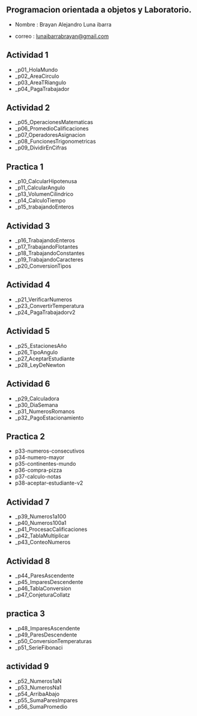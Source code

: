 ## Programacion orientada a objetos y Laboratorio.

- Nombre : Brayan Alejandro Luna ibarra 

- correo : lunaibarrabrayan@gmail.com

## Actividad 1

- _p01_HolaMundo 
- _p02_AreaCirculo
- _p03_AreaTRiangulo
- _p04_PagaTrabajador

## Actividad 2
- _p05_OperacionesMatematicas
- _p06_PromedioCalificaciones
- _p07_OperadoresAsignacion 
- _p08_FuncionesTrigonometricas
- _p09_DividirEnCifras
## Practica 1
- _p10_CalcularHipotenusa
- _p11_CalcularAngulo
- _p13_VolumenCilindrico
- _p14_CalculoTiempo
- _p15_trabajandoEnteros 
## Actividad 3
- _p16_TrabajandoEnteros 
- _p17_TrabajandoFlotantes
- _p18_TrabajandoConstantes
- _p19_TrabajandoCaracteres
- _p20_ConversionTipos
## Actividad 4
- _p21_VerificarNumeros
- _p23_ConvertirTemperatura
- _p24_PagaTrabajadorv2
## Actividad 5
- _p25_EstacionesAño
- _p26_TipoAngulo
- _p27_AceptarEstudiante
- _p28_LeyDeNewton
## Actividad 6
- _p29_Calculadora
- _p30_DiaSemana
- _p31_NumerosRomanos
- _p32_PagoEstacionamiento 
## Practica 2
- p33-numeros-consecutivos
- p34-numero-mayor
- p35-continentes-mundo
- p36-compra-pizza
- p37-calculo-notas
- p38-aceptar-estudiante-v2
## Actividad 7
- _p39_Numeros1a100
- _p40_Numeros100a1
- _p41_ProcesacCalificaciones
- _p42_TablaMultiplicar
- _p43_ConteoNumeros

## Actividad 8
- _p44_ParesAscendente
- _p45_ImparesDescendente
- _p46_TablaConversion
- _p47_ConjeturaCollatz
## practica 3
- _p48_ImparesAscendente
- _p49_ParesDescendente
- _p50_ConversionTemperaturas
- _p51_SerieFibonaci
## actividad 9
- _p52_Numeros1aN
- _p53_NumerosNa1
- _p54_ArribaAbajo
- _p55_SumaParesImpares
- _p56_SumaPromedio
